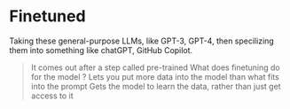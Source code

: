 # Finetuned

Taking these general-purpose LLMs, like GPT-3, GPT-4, then specilizing them into something like chatGPT, GitHub Copilot.
> It comes out after a step called pre-trained
> What does finetuning do for the model ?
  > Lets you put more data into the model than what fits into the prompt
  > Gets the model to learn the data, rather than just get access to it
